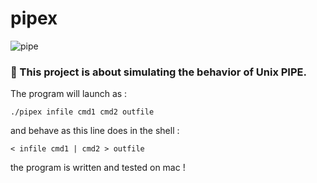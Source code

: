 # pipex

<!DOCTYPE html>
<html>

<img src="https://i.stack.imgur.com/7dtsi.png" alt="pipe">
  
<h3> 💈 This project is about simulating the behavior of Unix PIPE.</h3> 

The program will launch as :
```shell
./pipex infile cmd1 cmd2 outfile
```
and behave as this line does in the shell :
```shell
< infile cmd1 | cmd2 > outfile
```
the program is written and tested on mac !
<html>
